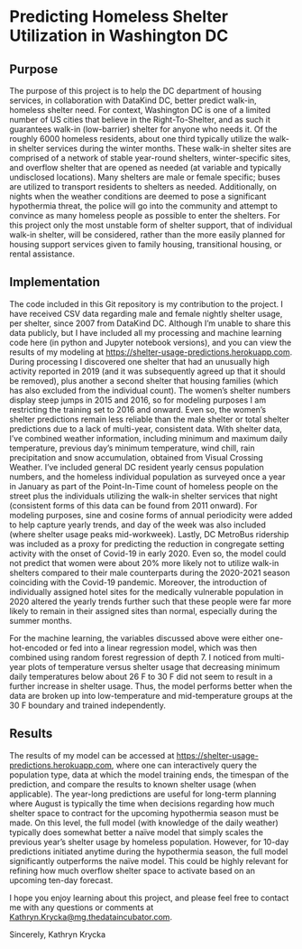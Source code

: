 # Predicting Homeless Shelter Utilization in Washington DC

## Purpose
The purpose of this project is to help the DC department of housing services, in collaboration with DataKind DC, better predict walk-in, homeless shelter need. For context, Washington DC is one of a limited number of US cities that believe in the Right-To-Shelter, and as such it guarantees walk-in (low-barrier) shelter for anyone who needs it. Of the roughly 6000 homeless residents, about one third typically utilize the walk-in shelter services during the winter months. These walk-in shelter sites are comprised of a network of stable year-round shelters, winter-specific sites, and overflow shelter that are opened as needed (at variable and typically undisclosed locations). Many shelters are male or female specific; buses are utilized to transport residents to shelters as needed. Additionally, on nights when the weather conditions are deemed to pose a significant hypothermia threat, the police will go into the community and attempt to convince as many homeless people as possible to enter the shelters. For this project only the most unstable form of shelter support, that of individual walk-in shelter, will be considered, rather than the more easily planned for housing support services given to family housing, transitional housing, or rental assistance.

## Implementation
The code included in this Git repository is my contribution to the project. I have received CSV data regarding male and female nightly shelter usage, per shelter, since 2007 from DataKind DC. Although I’m unable to share this data publicly, but I have included all my processing and machine learning code here (in python and Jupyter notebook versions), and you can view the results of my modeling at https://shelter-usage-predictions.herokuapp.com. During processing I discovered one shelter that had an unusually high activity reported in 2019 (and it was subsequently agreed up that it should be removed), plus another a second shelter that housing families (which has also excluded from the individual count). The women’s shelter numbers display steep jumps in 2015 and 2016, so for modeling purposes I am restricting the training set to 2016 and onward. Even so, the women’s shelter predictions remain less reliable than the male shelter or total shelter predictions due to a lack of multi-year, consistent data.
With shelter data, I’ve combined weather information, including minimum and maximum daily temperature, previous day’s minimum temperature, wind chill, rain precipitation and snow accumulation, obtained from Visual Crossing Weather. I’ve included general DC resident yearly census population numbers, and the homeless individual population as surveyed once a year in January as part of the Point-In-Time count of homeless people on the street plus the individuals utilizing the walk-in shelter services that night (consistent forms of this data can be found from 2011 onward). For modeling purposes, sine and cosine forms of annual periodicity were added to help capture yearly trends, and day of the week was also included (where shelter usage peaks mid-workweek). Lastly, DC MetroBus ridership was included as a proxy for predicting the reduction in congregate setting activity with the onset of Covid-19 in early 2020. Even so, the model could not predict that women were about 20% more likely not to utilize walk-in shelters compared to their male counterparts during the 2020-2021 season coinciding with the Covid-19 pandemic. Moreover, the introduction of individually assigned hotel sites for the medically vulnerable population in 2020 altered the yearly trends further such that these people were far more likely to remain in their assigned sites than normal, especially during the summer months.

For the machine learning, the variables discussed above were either one-hot-encoded or fed into a linear regression model, which was then combined using random forest regression of depth 7. I noticed from multi-year plots of temperature versus shelter usage that decreasing minimum daily temperatures below about 26 F to 30 F did not seem to result in a further increase in shelter usage. Thus, the model performs better when the data are broken up into low-temperature and mid-temperature groups at the 30 F boundary and trained independently.

## Results
The results of my model can be accessed at https://shelter-usage-predictions.herokuapp.com, where one can interactively query the population type, data at which the model training ends, the timespan of the prediction, and compare the results to known shelter usage (when applicable). The year-long predictions are useful for long-term planning where August is typically the time when decisions regarding how much shelter space to contract for the upcoming hypothermia season must be made. On this level, the full model (with knowledge of the daily weather) typically does somewhat better a naïve model that simply scales the previous year’s shelter usage by homeless population. However, for 10-day predictions initiated anytime during the hypothermia season, the full model significantly outperforms the naïve model. This could be highly relevant for refining how much overflow shelter space to activate based on an upcoming ten-day forecast.

I hope you enjoy learning about this project, and please feel free to contact me with any questions or comments at Kathryn.Krycka@mg.thedataincubator.com.

Sincerely,
Kathryn Krycka 
